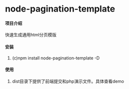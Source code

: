 # node-pagination-template

#### 项目介绍

快速生成通用html分页模版
 

#### 安装

1. (c)npm install node-pagination-template -D


#### 使用

1. dist目录下提供了前端提交和php演示文件。具体查看demo

